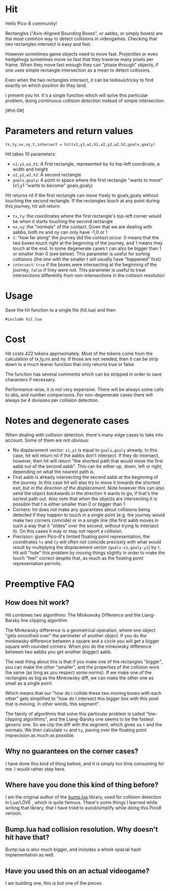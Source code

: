 
# Hit

Hello Pico-8 community!

Rectangles ("Axis-Aligned Bounding Boxes", or aabbs, or simply boxes) are the most common way to detect collisions in videogames. Checking that two rectangles intersect is easy and fast.

However sometimes game objects need to move fast. Projectiles or even hedgehogs sometimes move so fast that they traverse many pixels per frame. When they move fast enough they can "phase through" objects, if one uses simple rectangle intersection as a mean to detect collisions.

Even when the two rectangles intersect, it can be tedious/tricky to find exactly on which position do they land.

I present you hit. It's a single function which will solve this particular problem, doing *continuous collision detection* instead of simple intersection.

[#hit-0#]

# Parameters and return values

```
tx,ty,nx,ny,t,intersect = hit(x1,y1,w1,h1,x2,y2,w2,h2,goalx,goaly)
```

Hit takes 10 parameters:
- `x1,y1,w1,h1`: A first rectangle, represented by its top-left coordinate, a width and height
- `x2,y2,w2,h2`: A second rectangle
- `goalx,goaly`: A point in space where the first rectangle "wants to move" (x1,y1 "wants to become" goalx,goaly)

Hit returns nil if the first rectangle can move freely to goalx,goaly without touching the second rectangle. If the rectangles touch at any point during this journey, hit will return:
- `tx,ty`: the coordinates where the first rectangle's top-left corner would be when it starts touching the second rectangle
- `nx,ny`: the "normals" of the contact. Given that we are dealing with aabbs, both nx and ny can only have -1,0 or 1
- `t`: "how far along" the journey did the contact occur. 0 means that the two boxes touch right at the beginning of the journey, and 1 means they touch at the end. In some degenerate cases t can also be bigger than 1 or smaller than 0 (see below). This parameter is useful for sorting collisions (the one with the smaller t will usually have "happened" first)
- `intersect`: `true` if the boxes were intersecting at the beginning of the journey, `false` if they were not. This parameter is useful to treat intersections differently from non-intersections in the collision resolution

# Usage

Save the hit function to a single file (hit.lua) and then
```
#include hit.lua
```

# Cost

Hit costs 422 tokens approximately. Most of the tokens come from the calculation of tx,ty,nx and ny. If those are not needed, then it can be strip down to a much leaner function that only returns true or false.

The function has several comments which can be stripped in order to save characters if necessary.

Performance-wise, it is not very expensive. There will be always some calls to abs, and number comparisons. For non-degenerate cases there will always be 4 divisions per collision detection.

# Notes and degenerate cases

When dealing with collision detection, there's many edge cases to take into account. Some of them are not obvious:
- No displacement vector: `x1,y1` is equal to `goalx,goaly` already. In this case, hit will return nil if the aabbs don't intersect. If they do intersect, however, then hit will return "the shortest path that would move the first aabb out of the second aabb". This can be either up, down, left or right, depending on what the nearest path is.
- First aabb is already intersecting the second aabb at the beginning of the journey. In this case hit will also try to move it towards the shortest exit, but *in the direction of the displacement*. Note however this can also send the object *backwards* in the direction it wants to go, if that's the sortest path out. Also note that when the objects are intersecting it is possible that t is either smaller than 0 or bigger than 1
- Corners: hit does not make any guarantees about collisions being detected if they happen to touch in a single point (e.g. the journey would make two corners coincide) or in a single line (the first aabb moves in such a way that it "slides" over the second, without trying to intersect it). On this cases it may or may not report a collision. 
- Precision: given Pico-8's limited floating point representation, the coordinates `tx` and `ty` will often not coincide precisely with what would result by multiplying the displacement vector (`goalx-x1,goaly-y1`) by `t`. Hit will "hide" this problem by moving things slightly in order to make the touch "feel" correct despite that, as much as the floating point representation permits.

# Preemptive FAQ

## How does hit work?

Hit combines two algorithms: The Minkowsky Difference and the Liang-Barsky line clipping algorithm.

The Minkowsky difference is a geometrical operation, where one object "gets smoothed over" the perimeter of another object. If you do the minkowsky difference between a square and a circle you will get a bigger square with rounded corners. When you do the minkowsky difference between two aabbs you get another (bigger) aabb.

The neat thing about this is that if you make one of the rectangles "bigger", you can make the other "smaller", and the properties of the collision work the same (as long as you respect some norms). If we make one of the rectangles as big as the Minkowsky diff, we can make the other one as small as a single point.

Which means that our "how do I collide these two moving boxes with each other" gets simplified to "how do I intersect this bigger box with this pixel that is moving, in other words, this segment".

The family of algorithms that solve this particular problem is called "line-clipping algorithms", and the Liang-Barsky one seems to be the fastest generic one. So we clip the diff with the segment, which gives us `t` and the normals. We then calculate `tx` and `ty`, paving over the floating point imprecision as much as possible.

## Why no guarantees on the corner cases?

I have done this kind of thing before, and it is simply too time consuming for me. I would rather stop here.

## Where have you done this kind of thing before?

I am the original author of the [bump.lua](https://github.com/kikito/bump.lua) library, used for collision detection in Lua/LÖVE , which is quite famous. There's some things I learned while writing that library, that I have tried to avoid/simplify while doing this Pico8 version.


## Bump.lua had collision resolution. Why doesn't hit have that?

Bump.lua is also much bigger, and includes a whole spacial hash implementation as well.

## Have you used this on an actual videogame?

I am building one, this is but one of the pieces. 

